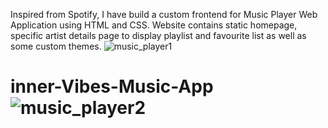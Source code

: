
Inspired from Spotify, I have build a custom frontend for Music Player Web Application using HTML and CSS. Website contains static homepage, specific artist details page to display playlist and favourite list as well as some custom themes.
![music_player1](https://user-images.githubusercontent.com/88419331/173991590-89af50de-e3f9-4388-8061-ffe7c26d631d.png)
# inner-Vibes-Music-App![music_player2](https://user-images.githubusercontent.com/88419331/173991604-b107c32d-474d-4650-9cd4-49b11b1f3f63.png)
